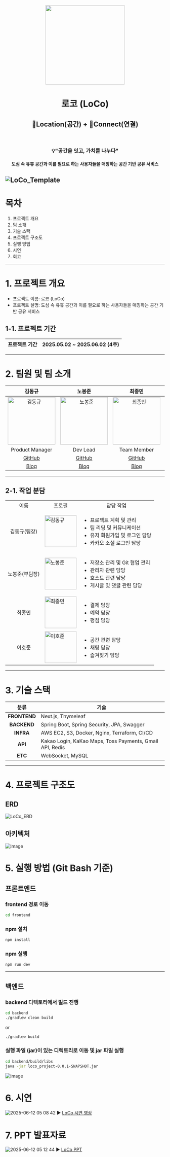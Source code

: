 <div>
  <div align="center">
    <img src="https://github.com/user-attachments/assets/6c2f9885-eef7-48e6-8d70-060a0e57303c" width="250" height="250">
    <h1> 로코 (LoCo)</h1> 
    <h2>📍Location(공간) + 💫Connect(연결)</h2>
    </br>
    <h3> 💡"공간을 잇고, 가치를 나누다" </h3>
    <h4> 도심 속 유휴 공간과 이를 필요로 하는 사용자들을 매칭하는 공간 기반 공유 서비스 </h4>
  </div>
<!--   <h4> 사이트 URL: https://www.momentree.site/ </h4> -->
</div>

![LoCo_Template](https://github.com/user-attachments/assets/12cb4f67-9df1-4527-b7f7-cf26287a19d1)
---

# 목차
1. 프로젝트 개요
2. 팀 소개
3. 기술 스택
4. 프로젝트 구조도
5. 실행 방법
6. 시연
7. 회고
---

# 1. 프로젝트 개요
- 프로젝트 이름: 로코 (LoCo)
- 프로젝트 설명: 도심 속 유휴 공간과 이를 필요로 하는 사용자들을 매칭하는 공간 기반 공유 서비스

## 1-1. 프로젝트 기간
| 프로젝트 기간 | 2025.05.02 ~ 2025.06.02 (4주) |
|---------------|-------------------------------|

---

# 2. 팀원 및 팀 소개
| 김동규 | 노봉준 | 최종민 | 이호준 |
|:------:|:------:|:------:|:------:|
| <img src="https://github.com/user-attachments/assets/85be774d-53a3-4a26-9df4-bdd2a7d2f012" alt="김동규" width="150"> | <img src="https://github.com/user-attachments/assets/3236f1aa-4dd0-412c-9772-2d4b84e5b5e0" alt="노봉준" width="150"> | <img src="https://github.com/user-attachments/assets/d9e5279c-5c88-4c83-8a23-c06f7367a079" alt="최종민" width="150"> | <img src="https://github.com/user-attachments/assets/e2736555-bc1c-487b-9014-571fdce5cfbb" alt="이호준" width="150"> 
| Product Manager | Dev Lead | Team Member | Team Member |
| [GitHub](https://github.com/Morgan-EE) | [GitHub](https://github.com/pickipi) | [GitHub](https://github.com/Jong-min-choi) | [GitHub](https://github.com/dlghwns200) |
| [Blog](https://mmatrix.tistory.com/) | [Blog](https://lefton.tistory.com/) | [Blog]() | [Blog]() |
---

## 2-1. 작업 분담
|  |  |  |
|-----------------|-----------------|-----------------|
| <div align="center">이름</div> | <div align="center">프로필</div> | <div align="center">담당 작업</div> |
| <div align="center">김동규(팀장)</div> | <img src="https://github.com/user-attachments/assets/85be774d-53a3-4a26-9df4-bdd2a7d2f012" alt="김동규" width="100"> | <ul><li>프로젝트 계획 및 관리</li><li>팀 리딩 및 커뮤니케이션</li><li>유저 회원가입 및 로그인 담당<li>카카오 소셜 로그인 담당</li></ul> |
| <div align="center">노봉준(부팀장)</div> | <img src="https://github.com/user-attachments/assets/3236f1aa-4dd0-412c-9772-2d4b84e5b5e0" alt="노봉준" width="100"> | <ul><li>저장소 관리 및 Git 협업 관리</li><li>관리자 관련 담당</li><li>호스트 관련 담당</li><li>게시글 및 댓글 관련 담당</li>  </ul> |
| <div align="center">최종민</div> | <img src="https://github.com/user-attachments/assets/d9e5279c-5c88-4c83-8a23-c06f7367a079" alt="최종민" width="100"> |<ul><li>결제 담당</li><li>예약 담당</li><li>평점 담당</li></ul> |
| <div align="center">이호준</div> | <img src="https://github.com/user-attachments/assets/e2736555-bc1c-487b-9014-571fdce5cfbb" alt="이호준" width="100"> | <ul><li>공간 관련 담당 </li><li> 채팅 담당 </li><li> 즐겨찾기 담당 </li></ul> |
---
# 3. 기술 스택

| 분류         | 기술 |
|--------------|------|
| <div align="center">**FRONTEND**</div> | Next.js, Thymeleaf|
| <div align="center">**BACKEND**</div>  | Spring Boot, Spring Security, JPA, Swagger |
| <div align="center">**INFRA**</div>    | AWS EC2, S3, Docker, Nginx, Terraform, CI/CD |
| <div align="center">**API**</div>      | Kakao Login, KaKao Maps, Toss Payments, Gmail API, Redis |
| <div align="center">**ETC**</div>      | WebSocket, MySQL |
---
# 4. 프로젝트 구조도
## ERD
![LoCo_ERD](https://github.com/user-attachments/assets/f62874e3-1576-410e-a909-9192e246cf02)


## 아키텍처
![image](https://github.com/user-attachments/assets/dd44448c-244a-4cb3-a9cb-a2d42d1b7221)


# 5. 실행 방법 (Git Bash 기준)
## 프론트엔드
### frontend 경로 이동
```bash
cd frontend
```
### npm 설치
```bash
npm install
```
### npm 실행
```bash
npm run dev
```
---
## 백엔드
### backend 디렉토리에서 빌드 진행
```bash
cd backend
./gradlew clean build
```
or
```bash
./gradlew build
```
### 실행 파일 (jar)이 있는 디렉토리로 이동 및 jar 파일 실행
```bash
cd backend/build/libs
java -jar loco_project-0.0.1-SNAPSHOT.jar
```
![image](https://github.com/user-attachments/assets/b3575b46-e746-4181-8dd2-fa06064f46a2)

# 6. 시연
![2025-06-12 05 08 42](https://github.com/user-attachments/assets/ca876f76-b5b9-4b5f-a5f3-889ed2f6fc99)
▶ [LoCo 시연 영상](https://www.youtube.com/watch?v=dQzQO2KjDYg&ab_channel=%EA%B9%80%EB%AA%A8%EA%B1%B4)

# 7. PPT 발표자료
![2025-06-12 05 12 44](https://github.com/user-attachments/assets/2efa8cb7-a356-4b7b-a5fb-61fad886018d)
▶ [LoCo PPT](https://www.canva.com/design/DAGpKIVNJkY/amDRyUoy5Qx72TIUGE5JtA/view?utm_content=DAGpKIVNJkY&utm_campaign=designshare&utm_medium=link2&utm_source=uniquelinks&utlId=h3e8c9e5472)

